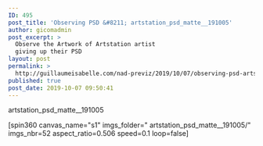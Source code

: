 ```yaml
---
ID: 495
post_title: 'Observing PSD &#8211; artstation_psd_matte__191005'
author: gicomadmin
post_excerpt: >
  Observe the Artwork of Artstation artist
  giving up their PSD
layout: post
permalink: >
  http://guillaumeisabelle.com/nad-previz/2019/10/07/observing-psd-artstation_psd_matte__191005/
published: true
post_date: 2019-10-07 09:50:41
---
```

<!-- wp:paragraph -->



<!-- /wp:paragraph -->

<!-- wp:paragraph -->

artstation_psd_matte__191005

<!-- /wp:paragraph -->

<!-- wp:paragraph -->

[spin360 canvas_name="s1" imgs_folder=" artstation_psd_matte__191005/" imgs_nbr=52 aspect_ratio=0.506 speed=0.1 loop=false] 

<!-- /wp:paragraph -->